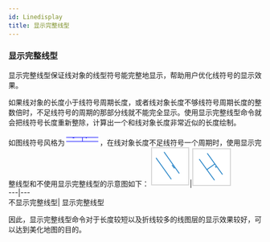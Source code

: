 ```yaml
---
id: Linedisplay
title: 显示完整线型
---
```

### 显示完整线型

显示完整线型保证线对象的线型符号能完整地显示，帮助用户优化线符号的显示效果。

如果线对象的长度小于线符号周期长度，或者线对象长度不够线符号周期长度的整数倍时，不足线符号的周期的那部分线就不能完全显示。使用显示完整线型命令就会把线符号长度重新整除，计算出一个和线对象长度非常近似的长度绘制。

如图线符号风格为![](img/LineSymbol.png)，在线对象长度不足线符号一个周期时，使用显示完整线型和不使用显示完整线型的示意图如下：
![](img/NoFullDisplay.png)|![](img/FullDiaplay.png)  
---|---  
不显示完整线型| 显示完整线型  
  
因此，显示完整线型命令对于长度较短以及折线较多的线图层的显示效果较好，可以达到美化地图的目的。

  

